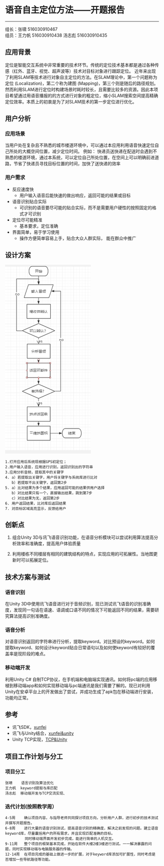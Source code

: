 # 语音自主定位方法——开题报告
----
组长：张啸 516030910467   
组员：王力帆 516030910438    汤志彪 516030910435


## 应用背景
   
定位是智能交互系统中非常重要的技术环节。传统的定位技术基本都是通过各种传感（红外、蓝牙、视觉、超声波等）技术对目标对象进行跟踪定位。
近年来出现了利用SLAM等技术进行对象自主定位的方法。在SLAM理论中，第一个问题称为定位 (Localization)，第二个称为建图 (Mapping)，第三个则是随后的路径规划。然而利用SLAM进行定位时构建场景时耗时较长，且需要比较多的资源。因此本项目希望通过用语音播报的的方式进行对象的粗定位，缩小SLAM搜索空间提高精确定位效率。本质上的初衷是为了对SLAM技术的第一步定位进行优化。




## 用户分析
   ### 应用场景
当用户处在复杂且不熟悉的城市楼道环境中，可以通过本应用利用语音快速定位自己所处的大概空间位置，减少定位时间。
例如：
快递员送快递在配送时会遇到不熟悉的楼道环境，通过本系统，可以定位自己所处位置，在空间上可以明确前进道路，节省了快递员寻找目标位置的时间，加快了送快递的效率

### 用户需求
   - 反应速度快
      * 用户输入语音后能快速的做出响应，返回可能的结果或目标
   - 语音识别贴合实际
      * 可识别的语音要尽可能的贴合实际，而不是需要用户硬性的按照固定的格式才可识别
   - 定位尽可能精准
      * 基本要求，定位准确
   - 界面简单，易于学习使用
      * 操作方便简单容易上手，贴合大众人群实际， 能在群众中推广
   

## 设计方案
![流程图](https://github.com/survivorice/HCI-project/blob/master/The%20flow%20chart.png)

    1.打开应用后系统现根据GPS初定位；
    2.用户输入语音，应用进行识别，返回识别出的字符串
    3.应用分析音频，提取其中的关键字
    4. a）若提取出关键字，用户将关键字与系统库进行比对
       b）若提取不出关键字，返回第2步
    5. a）比对结果为多个结果，应用返回可能的结果供用户选择
       b）对比结果只有一个，直接输出结果，跳到第7步
       c）对比结果为无，返回第2步
    6. 用户返回结果，比对库后返回结果
    7. 对目标区域高亮显示，反馈给用户

## 创新点
        
1. 组合Unity 3D与讯飞语音识别功能，在语音分析模块可以尝试利用算法提高分析效率和准确度，提高用户体验质量

2. 利用楼栋不同楼层有相同的建筑结构的特点，实现应用的可拓展性。当地图更新时可以拓展定位。


## 技术方案与测试

### 语音识别

在Unity 3D中使用讯飞语音进行对于音频识别，现已测试讯飞语音的识别准确度，发现同一句话在语速、语调或口语不同的情况下可能返回不同的结果，需要研究算法提高识别准确度。

### 语音分析
   
对语音识别返回的字符串进行分析，提取keyword。对比预设的keyword。如何提取keyword、如何设计keyword贴合日常语句以及如何使keyword有较好的覆盖率是现阶段的难点。

### 移动端开发

利用Unity C# 自制TCP协议，在手机端和电脑端实现通讯。如何将pc端的应用移植到移动端app和如何实现移动端与pc端通讯是我们需要了解的。现已对利用Unity在安卓平台上的开发做出了尝试，并成功生成了apk包在移动端进行安装，功能均正常。
        
## 参考
- 讯飞SDK，[xunfei](https://www.xfyun.cn/)
- 讯飞与Unity结合，[xunfei&unity](https://blog.csdn.net/qq_15267341/article/details/52074225?tdsourcetag=s_pctim_aiomsg)
- Unity TCP实现，[TCP&Unity](https://blog.csdn.net/qq992817263/article/details/50164931/)

## 项目工作计划与分工

### 项目分工
    张啸    语言识别及算法优化
    王力帆  keyword提取与库匹配
    汤志彪  移动端开发与TCP交流实现、

### 迭代计划(按照教学周）
    4-5周    确认项目内容，与指导老师共同探讨项目方向，分析用户人群，进行初步的技术测试并撰写开题报告。
    6-8周    进行大量的语音识别测试，提高语音识别的精确度，解决之前发现的问题。建立语音keyword库，尽量囊括用户的所有需求，并且实现匹配准确的目标。
             同时移动端界面开发初步完成，能进行简单的人机交互。
    9-11周   整个项目的框架基本完成，开始在软件大楼2楼3楼进行测试。一一解决暴露的问题，同时实现移动端与电脑服务器的传输。
    12-14周  在项目完成的基础上做进一步的扩展，对于keyword库添加可扩展性，同时考虑是否增加一些导航路径等功能。



